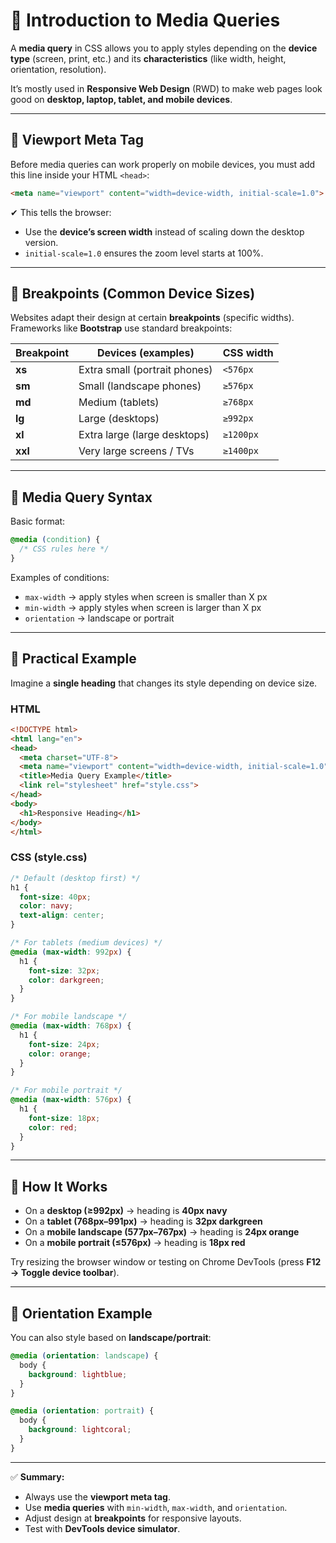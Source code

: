 
# 📘 Introduction to Media Queries

A **media query** in CSS allows you to apply styles depending on the **device type** (screen, print, etc.) and its **characteristics** (like width, height, orientation, resolution).

It’s mostly used in **Responsive Web Design** (RWD) to make web pages look good on **desktop, laptop, tablet, and mobile devices**.

---

## 🔹 Viewport Meta Tag

Before media queries can work properly on mobile devices, you must add this line inside your HTML `<head>`:

```html
<meta name="viewport" content="width=device-width, initial-scale=1.0">
```

✔ This tells the browser:

* Use the **device’s screen width** instead of scaling down the desktop version.
* `initial-scale=1.0` ensures the zoom level starts at 100%.

---

## 🔹 Breakpoints (Common Device Sizes)

Websites adapt their design at certain **breakpoints** (specific widths). Frameworks like **Bootstrap** use standard breakpoints:

| Breakpoint | Devices (examples)            | CSS width |
| ---------- | ----------------------------- | --------- |
| **xs**     | Extra small (portrait phones) | `<576px`  |
| **sm**     | Small (landscape phones)      | `≥576px`  |
| **md**     | Medium (tablets)              | `≥768px`  |
| **lg**     | Large (desktops)              | `≥992px`  |
| **xl**     | Extra large (large desktops)  | `≥1200px` |
| **xxl**    | Very large screens / TVs      | `≥1400px` |

---

## 🔹 Media Query Syntax

Basic format:

```css
@media (condition) {
  /* CSS rules here */
}
```

Examples of conditions:

* `max-width` → apply styles when screen is smaller than X px
* `min-width` → apply styles when screen is larger than X px
* `orientation` → landscape or portrait

---

## 🔹 Practical Example

Imagine a **single heading** that changes its style depending on device size.

### HTML

```html
<!DOCTYPE html>
<html lang="en">
<head>
  <meta charset="UTF-8">
  <meta name="viewport" content="width=device-width, initial-scale=1.0">
  <title>Media Query Example</title>
  <link rel="stylesheet" href="style.css">
</head>
<body>
  <h1>Responsive Heading</h1>
</body>
</html>
```

### CSS (style.css)

```css
/* Default (desktop first) */
h1 {
  font-size: 40px;
  color: navy;
  text-align: center;
}

/* For tablets (medium devices) */
@media (max-width: 992px) {
  h1 {
    font-size: 32px;
    color: darkgreen;
  }
}

/* For mobile landscape */
@media (max-width: 768px) {
  h1 {
    font-size: 24px;
    color: orange;
  }
}

/* For mobile portrait */
@media (max-width: 576px) {
  h1 {
    font-size: 18px;
    color: red;
  }
}
```

---

## 🔹 How It Works

* On a **desktop (≥992px)** → heading is **40px navy**
* On a **tablet (768px–991px)** → heading is **32px darkgreen**
* On a **mobile landscape (577px–767px)** → heading is **24px orange**
* On a **mobile portrait (≤576px)** → heading is **18px red**

Try resizing the browser window or testing on Chrome DevTools (press **F12 → Toggle device toolbar**).

---

## 🔹 Orientation Example

You can also style based on **landscape/portrait**:

```css
@media (orientation: landscape) {
  body {
    background: lightblue;
  }
}

@media (orientation: portrait) {
  body {
    background: lightcoral;
  }
}
```

---

✅ **Summary:**

* Always use the **viewport meta tag**.
* Use **media queries** with `min-width`, `max-width`, and `orientation`.
* Adjust design at **breakpoints** for responsive layouts.
* Test with **DevTools device simulator**.
